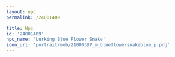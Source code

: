 ```yaml
---
layout: npc
permalink: /24001409

title: Npc
id: '24001409'
npc_name: 'Lurking Blue Flower Snake'
icon_url: 'portrait/mob/21000397_m_blueflowersnakeblue_p.png'
---
```

